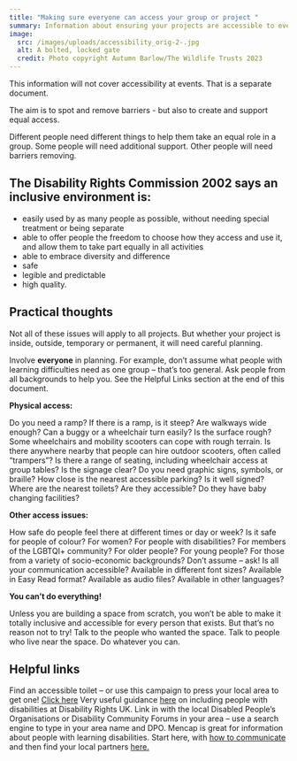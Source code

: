 ```yaml
---
title: "Making sure everyone can access your group or project "
summary: Information about ensuring your projects are accessible to everyone.
image:
  src: /images/uploads/accessibility_orig-2-.jpg
  alt: A bolted, locked gate
  credit: Photo copyright Autumn Barlow/The Wildlife Trusts 2023
---
```


This information will not cover accessibility at events. That is a separate document.

The aim is to spot and remove barriers - but also to create and support equal access.



Different people need different things to help them take an equal role in a group. Some people will need additional support. Other people will need barriers removing. 



## The Disability Rights Commission 2002 says an inclusive environment is:


* easily used by as many people as possible, without needing special treatment or being separate
* able to offer people the freedom to choose how they access and use it, and allow them to take part equally in all activities 
* able to embrace diversity and difference
* safe
* legible and predictable
* high quality.



## Practical thoughts



Not all of these issues will apply to all projects. But whether your project is inside, outside, temporary or permanent, it will need careful planning.

Involve **everyone** in planning. For example, don’t assume what people with learning difficulties need as one group – that’s too general. Ask people from all backgrounds to help you. See the Helpful Links section at the end of this document.



**Physical access:**



Do you need a ramp? If there is a ramp, is it steep?
Are walkways wide enough? Can a buggy or a wheelchair turn easily?
Is the surface rough? Some wheelchairs and mobility scooters can cope with rough terrain. Is there anywhere nearby that people can hire outdoor scooters, often called “trampers”?
Is there a range of seating, including wheelchair access at group tables?
Is the signage clear? Do you need graphic signs, symbols, or braille?
How close is the nearest accessible parking? Is it well signed?
Where are the nearest toilets? Are they accessible? Do they have baby changing facilities?



**Other access issues:**



How safe do people feel there at different times or day or week? 
Is it safe for people of colour? For women? For people with disabilities? For members of the LGBTQI+ community? For older people? For young people? For those from a variety of socio-economic backgrounds? Don’t assume – ask! 
Is all your communication accessible? Available in different font sizes? Available in Easy Read format? Available as audio files? Available in other languages?



**You can’t do everything!**



Unless you are building a space from scratch, you won’t be able to make it totally inclusive and accessible for every person that exists. But that’s no reason not to try! Talk to the people who wanted the space. Talk to people who live near the space. Do whatever you can.



## Helpful links



Find an accessible toilet – or use this campaign to press your local area to get one! [Click here](https://www.changing-places.org/ "Changing Places")
Very useful guidance [here](https://www.disabilityrightsuk.org/sites/default/files/pdf/1%20%20InclusivecommunitiesLAguidance.pdf) on including people with disabilities at Disability Rights UK. 
Link in with the local Disabled People’s Organisations or Disability Community Forums in your area – use a search engine to type in your area name and DPO.
Mencap is great for information about people with learning disabilities. Start here, with [how to communicate](https://www.mencap.org.uk/learning-disability-explained/communicating-people-learning-disability) and then find your local partners [here.](https://www.mencap.org.uk/advice-and-support/network-partners) 
